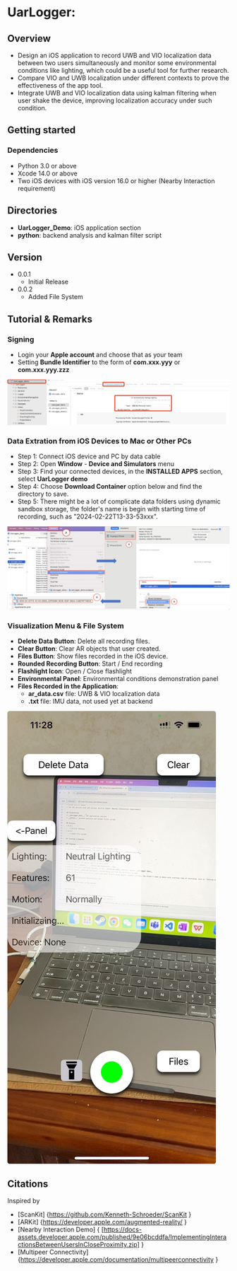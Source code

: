 # UarLogger: 
 
## Overview

* Design an iOS application to record UWB and VIO localization data between two users simultaneously and monitor some environmental conditions like lighting, which could be a useful tool for further research.
* Compare VIO and UWB localization under different contexts to prove the effectiveness of the app tool.
* Integrate UWB and VIO localization data using kalman filtering when user shake the device, improving localization accuracy under such condition.

## Getting started

### Dependencies
* Python 3.0 or above
* Xcode 14.0 or above
* Two iOS devices with iOS version 16.0 or higher (Nearby Interaction requirement)

## Directories
* __UarLogger_Demo__: iOS application section
* __python__: backend analysis and kalman filter script

## Version
* 0.0.1
    * Initial Release
* 0.0.2
    * Added File System

## Tutorial & Remarks

### Signing
* Login your __Apple account__ and choose that as your team
* Setting __Bundle Identifier__ to the form of __com.xxx.yyy__ or __com.xxx.yyy.zzz__

![image](./pics/signing.jpg)

### Data Extration from iOS Devices to Mac or Other PCs
* Step 1: Connect iOS device and PC by data cable
* Step 2: Open __Window__ - __Device and Simulators__ menu
* Step 3: Find your connected devices, in the __INSTALLED APPS__ section, select __UarLogger demo__
* Step 4: Choose __Download Container__ option below and find the directory to save.
* Step 5: There might be a lot of complicate data folders using dynamic sandbox storage, the folder's name is begin with starting time of recording, such as "2024-02-22T13-33-53xxx".

![image](./pics/tutorial_downloadfile.jpg)

### Visualization Menu & File System
* __Delete Data Button__: Delete all recording files.
* __Clear Button__: Clear AR objects that user created.
* __Files Button__: Show files recorded in the iOS device.
* __Rounded Recording Button__: Start / End recording
* __Flashlight Icon__: Open / Close flashlight
* __Environmental Panel__: Environmental conditions demonstration panel
* __Files Recorded in the Application__: 
    * __ar_data.csv__ file: UWB & VIO localization data
    * __.txt__ file: IMU data, not used yet at backend

![image](./pics/app_demo.jpg)
 
## Citations
Inspired by
* [ScanKit] {https://github.com/Kenneth-Schroeder/ScanKit }
* [ARKit] {https://developer.apple.com/augmented-reality/ }
* [Nearby Interaction Demo] { [https://docs-assets.developer.apple.com/published/9e06bcddfa/ImplementingInteractionsBetweenUsersInCloseProximity.zip] }
* [Multipeer Connectivity] {https://developer.apple.com/documentation/multipeerconnectivity }
